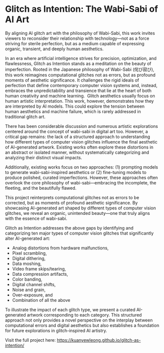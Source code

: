 # Glitch as Intention: The Wabi-Sabi of AI Art
By aligning AI glitch art with the philosophy of Wabi-Sabi, this work invites viewers to reconsider their relationship with technology—not as a force striving for sterile perfection, but as a medium capable of expressing organic, transient, and deeply human aesthetics.

In an era where artificial intelligence strives for precision, optimization, and flawlessness, Glitch as Intention stands as a meditation on the beauty of imperfection. Rooted in the Japanese philosophy of Wabi-Sabi (侘び寂び), this work reimagines computational glitches not as errors, but as profound moments of aesthetic significance. It challenges the rigid ideals of perfection that define contemporary computer vision systems and, instead, embraces the unpredictability and transience that lie at the heart of both human creativity and machine learning.
​
Glitch aesthetics usually focus on human artistic interpretation. This work, however, demonstrates how they are interpreted by AI models. This could explore the tension between human aesthetics and machine failure, which is rarely addressed in traditional glitch art.

There has been considerable discussion and numerous artistic explorations centered around the concept of wabi-sabi in digital art too. However, a critical gap remains: the lack of a structured approach to understanding how different types of computer vision glitches influence the final aesthetic of AI-generated artwork. Existing works often explore these distortions in an abstract or isolated manner, without systematically categorizing and analyzing their distinct visual impacts.

Additionally, existing works focus on two approaches: (1) prompting models to generate wabi-sabi-inspired aesthetics or (2) fine-tuning models to produce polished, curated imperfections. However, these approaches often overlook the core philosophy of wabi-sabi—embracing the incomplete, the fleeting, and the beautifully flawed.

This project reinterprets computational glitches not as errors to be corrected, but as moments of profound aesthetic significance. By showcasing AI-generated art shaped by different types of computer vision glitches, we reveal an organic, unintended beauty—one that truly aligns with the essence of wabi-sabi.

Glitch as Intention addresses the above gaps by identifying and categorizing ten major types of computer vision glitches that significantly alter AI-generated art:
* Analog distortions from hardware malfunctions,
* Pixel scrambling,
* Digital dithering,
* Data moshing,
* Video frame skips/tearing,
* Data compression artifacts,
* Color banding,
* Digital channel shifts,
* Noise and grain,
* Over-exposure, and
* Combination of all the above

To illustrate the impact of each glitch type, we present a curated AI-generated artwork corresponding to each category. This structured approach not only provides a novel perspective on the interplay between computational errors and digital aesthetics but also establishes a foundation for future explorations in glitch-inspired AI artistry.

Visit the full project here:
https://kuanyewleong.github.io/glitch-as-intention/